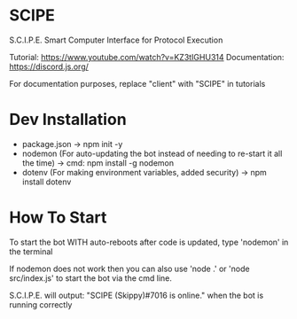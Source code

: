 # SCIPE
S.C.I.P.E.  Smart Computer Interface for Protocol Execution 

Tutorial: https://www.youtube.com/watch?v=KZ3tIGHU314
Documentation: https://discord.js.org/

For documentation purposes, replace "client" with "SCIPE" in tutorials


# Dev Installation
- package.json 
-> npm init -y
- nodemon (For auto-updating the bot instead of needing to re-start it all the time) 
-> cmd: npm install -g nodemon
- dotenv (For making environment variables, added security)
-> npm install dotenv

# How To Start
To start the bot WITH auto-reboots after code is updated, type 'nodemon' in the terminal

If nodemon does not work then you can also use 'node .' or 'node src/index.js' to start the bot via the cmd line.

S.C.I.P.E. will output: "SCIPE (Skippy)#7016 is online." when the bot is running correctly 
